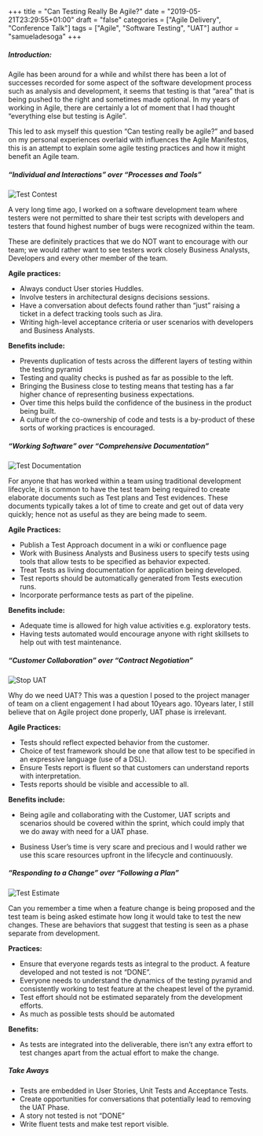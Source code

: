 +++
title = "Can Testing Really Be Agile?"
date = "2019-05-21T23:29:55+01:00"
draft = "false"
categories = ["Agile Delivery", "Conference Talk"]
tags = ["Agile", "Software Testing", "UAT"]
author =  "samueladesoga"
+++


##### Introduction:
Agile has been around for a while and whilst there has been a lot of successes recorded for some aspect of the software development process such as analysis and development, it seems that testing is that “area” that is being pushed to the right and sometimes made optional. In my years of working in Agile, there are certainly a lot of moment that I had thought “everything else but testing is Agile”.

This led to ask myself this question “Can testing really be agile?” and based on my personal experiences overlaid with influences the Agile Manifestos, this is an attempt to explain some agile testing practices and how it might benefit an Agile team.


##### “Individual and Interactions” over “Processes and Tools”

![Test Contest](https://samadesoga.me/images/blog/test-contest.jpg#centre)

A very long time ago, I worked on a software development team where testers were not permitted to share their test scripts with developers and testers that found highest number of bugs were recognized within the team. 

These are definitely practices that we do NOT want to encourage with our team; we would rather want to see testers work closely Business Analysts, Developers and every other member of the team.  

**Agile practices:**
- Always conduct User stories Huddles.
- Involve testers in architectural designs decisions sessions.
- Have a conversation about defects found rather than “just” raising a ticket in a defect tracking tools such as Jira.
- Writing high-level acceptance criteria or user scenarios with developers and Business Analysts.

**Benefits include:**
- Prevents duplication of tests across the different layers of testing within the testing pyramid
- Testing and quality checks is pushed as far as possible to the left.
- Bringing the Business close to testing means that testing has a far higher chance of representing business expectations.
- Over time this helps build the confidence of the business in the product being built.
- A culture of the co-ownership of code and tests is a by-product of these sorts of working practices is encouraged.

##### “Working Software” over “Comprehensive Documentation”

![Test Documentation](https://samadesoga.me/images/blog/test-documentation.jpg)

For anyone that has worked within a team using traditional development lifecycle, it is common to have the test team being required to create elaborate documents such as Test plans and Test evidences. These documents typically takes a lot of time to create and get out of data very quickly; hence not as useful as they are being made to seem.

**Agile Practices:**

- Publish a Test Approach document in a wiki or confluence page
- Work with Business Analysts and Business users to specify tests using tools that allow tests to be specified as behavior expected.
- Treat Tests as living documentation for application being developed.
- Test reports should be automatically generated from Tests execution runs.
- Incorporate performance tests as part of the pipeline.
 
**Benefits include:**
- Adequate time is allowed for high value activities e.g. exploratory tests.
- Having tests automated would encourage anyone with right skillsets to help out with test maintenance.

##### “Customer Collaboration” over “Contract Negotiation”

![Stop UAT](https://samadesoga.me/images/blog/stop-uat.jpg)

Why do we need UAT? This was a question I posed to the project manager of team on a client engagement I had about 10years ago. 10years later, I still believe that on Agile project done properly, UAT phase is irrelevant.

**Agile Practices:**
- Tests should reflect expected behavior from the customer.
- Choice of test framework should be one that allow test to be specified in an expressive language (use of a DSL).
- Ensure Tests report is fluent so that customers can understand reports with interpretation.
- Tests reports should be visible and accessible to all.

**Benefits include:**
- Being agile and collaborating with the Customer, UAT scripts and scenarios should be covered within the sprint, which could imply that we do away with need for a UAT phase.

- Business User’s time is very scare and precious and I would rather we use this scare resources upfront in the lifecycle and continuously.

##### “Responding to a Change” over “Following a Plan”

![Test Estimate](https://samadesoga.me/images/blog/test-estimate.jpg)

Can you remember a time when a feature change is being proposed and the test team is being asked estimate how long it would take to test the new changes. These are behaviors that suggest that testing is seen as a phase separate from development.


**Practices:**
- Ensure that everyone regards tests as integral to the product. A feature developed and not tested is not “DONE”.
- Everyone needs to understand the dynamics of the testing pyramid and consistently working to test feature at the cheapest level of the pyramid.
- Test effort should not be estimated separately from the development efforts.
- As much as possible tests should be automated

**Benefits:**
- As tests are integrated into the deliverable, there isn’t any extra effort to test changes apart from the actual effort to make the change.


##### Take Aways

- Tests are embedded in User Stories, Unit Tests and Acceptance Tests.
- Create opportunities for conversations that potentially lead to removing the UAT Phase.
- A story not tested is not “DONE”
- Write fluent tests and make test report visible.


